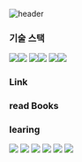 ![header](https://capsule-render.vercel.app/api?type=waving&color=timeAuto&height=200&section=header&fontSize=50&text=Live%20Positive)


### 기술 스택
<img src="https://img.shields.io/badge/Java-3178C6?style=flat&logo=Java&logoColor=white"/><img src="https://img.shields.io/badge/Android-3DDC84?style=flat&logo=Android&logoColor=white"/>
 <img src="https://img.shields.io/badge/Kotlin-7F52FF?style=flat&logo=Kotlin&logoColor=white"/><img src="https://img.shields.io/badge/JavaScript-F7DF1E?style=flat&logo=JavaScript&logoColor=white"/>
 <img src="https://img.shields.io/badge/Linux-FCC624?style=flat&logo=Linux&logoColor=white"/><img src="https://img.shields.io/badge/Notion-000000?style=flat&logo=Notion&logoColor=white"/> 
 
 
### Link
 
 
### read Books

### learing

 <img src="https://img.shields.io/badge/Java-3178C6?style=flat&logo=Java&logoColor=white"/> 
 <img src="https://img.shields.io/badge/Android-3DDC84?style=flat&logo=Android&logoColor=white"/>
 <img src="https://img.shields.io/badge/Kotlin-7F52FF?style=flat&logo=Kotlin&logoColor=white"/>
 <img src="https://img.shields.io/badge/JavaScript-F7DF1E?style=flat&logo=JavaScript&logoColor=white"/>
 <img src="https://img.shields.io/badge/Linux-FCC624?style=flat&logo=Linux&logoColor=white"/>  
 
 <img src="https://img.shields.io/badge/Notion-000000?style=flat&logo=Notion&logoColor=white"/> 
